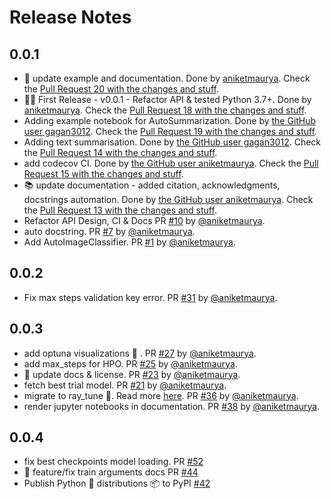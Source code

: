 # Release Notes

## 0.0.1

* 📝 update example and documentation. Done by [ aniketmaurya](https://github.com/aniketmaurya). Check the [Pull Request 20 with the changes and stuff](https://github.com/gradsflow/gradsflow/pull/20).
* :tada::sparkles: First Release - v0.0.1 - Refactor API & tested Python 3.7+. Done by [ aniketmaurya](https://github.com/aniketmaurya). Check the [Pull Request 18 with the changes and stuff](https://github.com/gradsflow/gradsflow/pull/18).
* Adding example notebook for AutoSummarization. Done by [the GitHub user gagan3012](https://github.com/gagan3012). Check the [Pull Request 19 with the changes and stuff](https://github.com/gradsflow/gradsflow/pull/19).
* Adding text summarisation. Done by [the GitHub user gagan3012](https://github.com/gagan3012). Check the [Pull Request 14 with the changes and stuff](https://github.com/gradsflow/gradsflow/pull/14).
* add codecov CI. Done by [the GitHub user aniketmaurya](https://github.com/aniketmaurya). Check the [Pull Request 15 with the changes and stuff](https://github.com/gradsflow/gradsflow/pull/15).
* 📚 update documentation - added citation, acknowledgments, docstrings automation. Done by [the GitHub user aniketmaurya](https://github.com/aniketmaurya). Check the [Pull Request 13 with the changes and stuff](https://github.com/gradsflow/gradsflow/pull/13).
* Refactor API Design, CI & Docs PR [#10](https://github.com/gradsflow/gradsflow/pull/10) by [@aniketmaurya](https://github.com/aniketmaurya).
* auto docstring. PR [#7](https://github.com/gradsflow/gradsflow/pull/7) by [@aniketmaurya](https://github.com/aniketmaurya).
* Add AutoImageClassifier. PR [#1](https://github.com/gradsflow/gradsflow/pull/1) by [@aniketmaurya](https://github.com/aniketmaurya).

## 0.0.2

* Fix max steps validation key error. PR [#31](https://github.com/gradsflow/gradsflow/pull/31) by [@aniketmaurya](https://github.com/aniketmaurya).

## 0.0.3

* add optuna visualizations 🎨 . PR [#27](https://github.com/gradsflow/gradsflow/pull/27) by [@aniketmaurya](https://github.com/aniketmaurya).
* add max_steps for HPO. PR [#25](https://github.com/gradsflow/gradsflow/pull/25) by [@aniketmaurya](https://github.com/aniketmaurya).
* :memo: update docs & license. PR [#23](https://github.com/gradsflow/gradsflow/pull/23) by [@aniketmaurya](https://github.com/aniketmaurya).
* fetch best trial model. PR [#21](https://github.com/gradsflow/gradsflow/pull/21) by [@aniketmaurya](https://github.com/aniketmaurya).
* migrate to ray_tune 🌟. Read more [here](https://github.com/gradsflow/gradsflow/issues/35). PR [#36](https://github.com/gradsflow/gradsflow/pull/36) by [@aniketmaurya](https://github.com/aniketmaurya).
* render jupyter notebooks in documentation. PR [#38](https://github.com/gradsflow/gradsflow/pull/38) by [@aniketmaurya](https://github.com/aniketmaurya).

## 0.0.4
* fix best checkpoints model loading. PR [#52](https://github.com/gradsflow/gradsflow/pull/52)
* 🚀 feature/fix train arguments docs PR [#44](https://github.com/gradsflow/gradsflow/pull/44)
* Publish Python 🐍 distributions 📦 to PyPI [#42](https://github.com/gradsflow/gradsflow/pull/42)
